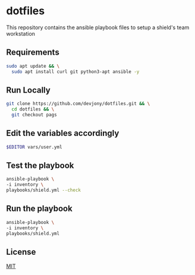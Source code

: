 # dotfiles
This repository contains the ansible playbook files to setup a shield's team workstation 

## Requirements
```bash
sudo apt update && \
  sudo apt install curl git python3-apt ansible -y
```

## Run Locally
```bash
git clone https://github.com/devjony/dotfiles.git && \
  cd dotfiles && \
  git checkout pags
```

## Edit the variables accordingly
```bash
$EDITOR vars/user.yml
```

## Test the playbook
```bash
ansible-playbook \
-i inventory \ 
playbooks/shield.yml --check
```

## Run the playbook
```bash
ansible-playbook \
-i inventory \ 
playbooks/shield.yml
```

## License
[MIT](https://choosealicense.com/licenses/mit/)